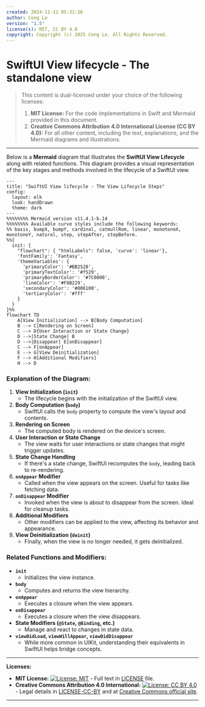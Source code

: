 ```yaml
---
created: 2024-11-11 05:31:26
author: Cong Le
version: "1.5"
license(s): MIT, CC BY 4.0
copyright: Copyright (c) 2025 Cong Le. All Rights Reserved.
---
```



# SwiftUI View lifecycle - The standalone view
 
> This content is dual-licensed under your choice of the following licenses:
> 1.  **MIT License:** For the code implementations in Swift and Mermaid provided in this document.
> 2.  **Creative Commons Attribution 4.0 International License (CC BY 4.0):** For all other content, including the text, explanations, and the Mermaid diagrams and illustrations.

---

Below is a **Mermaid** diagram that illustrates the **SwiftUI View Lifecycle** along with related functions. This diagram provides a visual representation of the key stages and methods involved in the lifecycle of a SwiftUI view.

```mermaid
---
title: "SwiftUI View lifecycle - The View Lifecycle Steps"
config:
  layout: elk
  look: handDrawn
  theme: dark
---
%%%%%%%% Mermaid version v11.4.1-b.14
%%%%%%%% Available curve styles include the following keywords:
%% basis, bumpX, bumpY, cardinal, catmullRom, linear, monotoneX, monotoneY, natural, step, stepAfter, stepBefore.
%%{
  init: {
    "flowchart": { "htmlLabels": false, 'curve': 'linear'},
    'fontFamily': 'Fantasy',
    'themeVariables': {
      'primaryColor': '#BB2528',
      'primaryTextColor': '#f529',
      'primaryBorderColor': '#7C0000',
      'lineColor': '#F8B229',
      'secondaryColor': '#006100',
      'tertiaryColor': '#fff'
    }
  }
}%%
flowchart TD
    A[View Initialization] --> B[Body Computation]
    B --> C[Rendering on Screen]
    C --> D{User Interaction or State Change}
    D -->|State Change| B
    D -->|Disappear| E[onDisappear]
    C --> F[onAppear]
    E --> G[View Deinitialization]
    F --> H[Additional Modifiers]
    H --> D

```

### Explanation of the Diagram:

1. **View Initialization (`init`)**
    - The lifecycle begins with the initialization of the SwiftUI view.
2. **Body Computation (`body`)**
    - SwiftUI calls the `body` property to compute the view's layout and contents.
3. **Rendering on Screen**
    - The computed body is rendered on the device's screen.
4. **User Interaction or State Change**
    - The view waits for user interactions or state changes that might trigger updates.
5. **State Change Handling**
    - If there's a state change, SwiftUI recomputes the `body`, leading back to re-rendering.
6. **`onAppear` Modifier**
    - Called when the view appears on the screen. Useful for tasks like fetching data.
7. **`onDisappear` Modifier**
    - Invoked when the view is about to disappear from the screen. Ideal for cleanup tasks.
8. **Additional Modifiers**
    - Other modifiers can be applied to the view, affecting its behavior and appearance.
9. **View Deinitialization (`deinit`)**
    - Finally, when the view is no longer needed, it gets deinitialized.

### Related Functions and Modifiers:

- **`init`**
    - Initializes the view instance.
- **`body`**
    - Computes and returns the view hierarchy.
- **`onAppear`**
    - Executes a closure when the view appears.
- **`onDisappear`**
    - Executes a closure when the view disappears.
- **State Modifiers (`@State`, `@Binding`, etc.)**
    - Manage and react to changes in state data.
- **`viewDidLoad`, `viewWillAppear`, `viewDidDisappear`**
    - While more common in UIKit, understanding their equivalents in SwiftUI helps bridge concepts.


---
**Licenses:**

- **MIT License:**  [![License: MIT](https://img.shields.io/badge/License-MIT-yellow.svg)](LICENSE) - Full text in [LICENSE](LICENSE) file.
- **Creative Commons Attribution 4.0 International:** [![License: CC BY 4.0](https://licensebuttons.net/l/by/4.0/88x31.png)](LICENSE-CC-BY) - Legal details in [LICENSE-CC-BY](LICENSE-CC-BY) and at [Creative Commons official site](http://creativecommons.org/licenses/by/4.0/).

---
